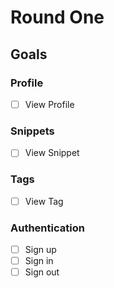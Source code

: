 # Round One

## Goals

### Profile

- [ ] View Profile

### Snippets

- [ ] View Snippet

### Tags

- [ ] View Tag

### Authentication

- [ ] Sign up
- [ ] Sign in
- [ ] Sign out

